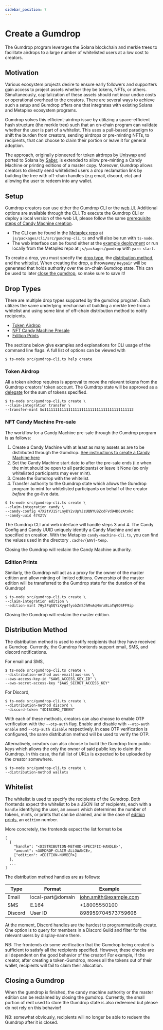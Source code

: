 ```yaml
---
sidebar_position: 7
---
```


# Create a Gumdrop

The Gumdrop program leverages the Solana blockchain and merkle trees to
facilitate airdrops to a large number of whitelisted users at a low cost to
creators.

## Motivation

Various ecosystem projects desire to ensure early followers and supporters gain
access to project assets whether they be tokens, NFTs, or others.
Simultaneously, capitalization of these assets should not incur undue costs or
operational overhead to the creators. There are several ways to achieve such a
setup and Gumdrop offers one that integrates with existing Solana and Metaplex
ecosystem programs.

Gumdrop solves this efficient-airdrop issue by utilizing a space-efficient hash
structure (the merkle tree) such that an on-chain program can validate whether
the user is part of a whitelist. This uses a pull-based paradigm to shift the
burden from creators, sending airdrops or pre-minting NFTs, to recipients, that
can choose to claim their portion or leave it for general adoption.

The approach, originally pioneered for token airdrops by
[Uniswap](https://github.com/Uniswap/merkle-distributor) and ported to Solana
by [Saber](https://github.com/saber-hq/merkle-distributor), is extended to
allow pre-minting a Candy Machine or printing editions of a master copy.
Moreover, Gumdrop allows creators to directly send whitelisted users a drop
reclamation link by building the tree with off-chain handles (e.g email,
discord, etc) and allowing the user to redeem into any wallet.

## Setup

Gumdrop creators can use either the Gumdrop CLI or the [web
UI](https://lwus.github.io/metaplex). Additional options are available through
the CLI. To execute the Gumdrop CLI or deploy a local version of the web UI,
please follow the same [prerequisite steps of Candy Machine
creation](./create-candy/introduction#prerequisites).

- The CLI can be found in the [Metaplex
  repo](github.com/metaplex-foundation/metaplex/) at
  `js/packages/cli/src/gumdrop-cli.ts` and will also be run with `ts-node`.
- The web interface can be found either at the [example
  deployment](https://lwus.github.io/metaplex) or run locally from the Metaplex
  repo at `js/packages/gumdrop` with `yarn start`.

To create a drop, you must specify the [drop type](#drop-types), the
[distribution method](#distribution-method), and the
[whitelist](#whitelist). When creating the drop, a throwaway `Keypair` will be
generated that holds authority over the on-chain Gumdrop state. This can be
used to later [close the gumdrop](#closing-a-gumdrop), so make sure to save it!

## Drop Types

There are multiple drop types supported by the gumdrop program. Each utilizes
the same underlying mechanism of building a merkle tree from a whitelist and
using some kind of off-chain distribution method to notify recipients.

- [Token Airdrop](#token-airdrop)
- [NFT Candy Machine Presale](#nft-candy-machine-presale)
- [Edition Prints](#edition-prints)

The sections below give examples and explanations for CLI usage of the command
line flags. A full list of options can be viewed with

```
$ ts-node src/gumdrop-cli.ts help create
```

### Token Airdrop

All a token airdrop requires is approval to move the relevant tokens from the
Gumdrop creators' token account. The Gumdrop state will be approved as a
[delegate](https://spl.solana.com/token#authority-delegation) for the sum of
tokens specified.

```
$ ts-node src/gumdrop-cli.ts create \
--claim-integration transfer \
--transfer-mint So11111111111111111111111111111111111111112
```

### NFT Candy Machine Pre-sale

The workflow for a Candy Machine pre-sale through the Gumdrop program is as
follows:

1. Create a Candy Machine with at least as many assets as are to be distributed
   through the Gumdrop. [See instructions to create a Candy
   Machine here](./create-candy/introduction)
2. Set the Candy Machine start date to after the pre-sale ends (i.e when the
   mint should be open to all participants) or leave it None (so only
   whitelisted participants may ever mint).
3. Create the Gumdrop with the whitelist.
4. Transfer authority to the Gumdrop state which allows the Gumdrop program to
   mint for whitelisted participants on behalf of the creator _before_ the
   go-live date.

```
$ ts-node src/gumdrop-cli.ts create \
--claim-integration candy \
--candy-config 47X2tVJ15rLnyDY2vUpYJzUQNYUBZcdFVd94D6zAtnkc
--candy-uuid 47X2tV
```

The Gumdrop CLI and web interface will handle steps 3 and 4. The Candy Config
and Candy UUID uniquely identify a Candy Machine and are specified on creation.
With the Metaplex `candy-machine-cli.ts`, you can find the values used in the
directory `.cache/{ENV}-temp`.

Closing the Gumdrop will reclaim the Candy Machine authority.

### Edition Prints

Similarly, the Gumdrop will act as a proxy for the owner of the master edition
and allow minting of limited editions. Ownership of the master edition will be
transferred to the Gumdrop state for the duration of the Gumdrop!

```
$ ts-node src/gumdrop-cli.ts create \
--claim-integration edition \
--edition-mint 7Hy3FqSQYiXyg4fyobZnSJhMvAqMmraBLaTq9QSFF9ip
```

Closing the Gumdrop will reclaim the master edition.

## Distribution Method

The distribution method is used to notify recipients that they have received a
Gumdrop. Currently, the Gumdrop frontends support email, SMS, and discord
notifications.

For email and SMS,
```
$ ts-node src/gumdrop-cli.ts create \
--distribution-method aws-email|aws-sms \
--aws-access-key-id "$AWS_ACCESS_KEY_ID" \
--aws-secret-access-key "$AWS_SECRET_ACCESS_KEY"
```

For Discord,
```
$ ts-node src/gumdrop-cli.ts create \
--distribution-method discord \
--discord-token "$DISCORD_TOKEN"
```

With each of these methods, creators can also choose to enable OTP verification
with the `--otp-auth` flag. Enable and disable with `--otp-auth enable` and
`--otp-auth disable` respectively. In case OTP verification is configured, the
same distribution method will be used to verify the OTP.

Alternatively, creators can also choose to build the Gumdrop from public keys
which allows the only the owner of said public key to claim the Gumdrop.  In
this case, the full list of URLs is expected to be uploaded by the creator
somewhere.

```
$ ts-node src/gumdrop-cli.ts create \
--distribution-method wallets
```

## Whitelist

The whitelist is used to specify the recipients of the Gumdrop. Both frontends
expect the whitelist to be a JSON list of recipients, each with a `handle`
identifying the user, an `amount` which determines the number of tokens, mints,
or prints that can be claimed, and in the case of [edition
prints](#edition-p[rints), an `edition` number.

More concretely, the frontends expect the list format to be

```
[
  {
    "handle": "<DISTRIBUTION-METHOD-SPECIFIC-HANDLE>",
    "amount": <GUMDROP-CLAIM-ALLOWANCE>,
    ["edition": <EDITION-NUMBER>]
  },
  ...
]
```

The distribution method handles are as follows:

| Type     | Format            | Example                |
| -------- | ----------------- | ---------------------- |
| Email    | local-part@domain | john.smith@example.com |
| SMS      | E.164             | +18005550100           |
| Discord  | User ID           | 898959704573759608     |

At the moment, Discord handles are the hardest to programmatically create. One
option is to query for members in a Discord Guild and filter for the relevant
users by display-name there.

NB: The frontends do some verification that the Gumdrop being created is
sufficient to satisfy all the recipients specified. However, these checks are
all dependent on the good behavior of the creator! For example, if the creator,
after creating a token-Gumdrop, moves all the tokens out of their wallet,
recipients will fail to claim their allocation.

## Closing a Gumdrop

When the gumdrop is finished, the candy machine authority or the master
edition can be reclaimed by closing the gumdrop. Currently, the small portion
of rent used to store the Gumdrop state is also redeemed but please do not rely
on this behavior!

NB: somewhat obviously, recipients will no longer be able to redeem the Gumdrop
after it is closed.


